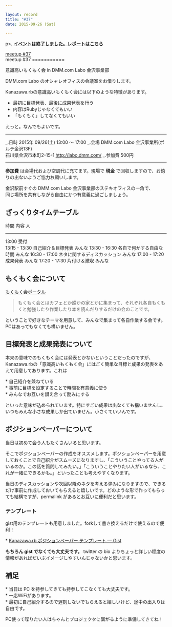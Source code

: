 ```yaml
---

layout: record
title: "#37"
date: 2015-09-26 (Sat)

---
```


p\>.
<a href="./report.html"><strong>イベントは終了しました。レポートはこちら</strong></a>

<div class="doorkeeper-widget">
<a class="doorkeeper-registration-widget" href="https://kzrb.doorkeeper.jp/events/30993">meetup
#37</a><script src="http://widgets.doorkeeper.jp/w/widget.js"></script>

</div>
meetup #37
===========

意識高いもくもく会 in DMM.com Labo 金沢事業部

DMM.com Labo のオシャレオフィスの会議室をお借りします。

Kanazawa.rbの意識高いもくもく会には以下のような特徴があります。

-   最初に目標発表、最後に成果発表を行う
-   内容はRubyじゃなくてもいい
-   「もくもく」してなくてもいい

えっと。なんでもよいです。

  ----------- -----------------------------------------------------
  \_.日時     2015年 09/26(土) 13:00 〜 17:00
  \_.会場     DMM.com Labo 金沢事業所(ポルテ金沢13F)<br>石川県金沢市本町2-15-1 <a href="http://labo.dmm.com/">http://labo.dmm.com/</a>
  \_.参加費   500円
  ----------- -----------------------------------------------------

**参加費** は会場代および空調代に充てます。現場で **現金**
で回収しますので、お釣りの出ないようご協力お願いします。

金沢駅前すぐの DMM.com Labo 金沢事業部のステキオフィスの一角で、\
同じ場所を共有しながら自由にかつ有意義に過ごしましょう。

ざっくりタイムテーブル
----------------------

  時間            内容                           人
  --------------- ------------------------------ --------
  13:00           受付                           
  13:15 - 13:30   自己紹介＆目標発表             みんな
  13:30 - 16:30   各自で何かする自由な時間       みんな
  16:30 - 17:00   ネタに関するディスカッション   みんな
  17:00 - 17:20   成果発表                       みんな
  17:20 - 17:30   片付け＆撤収                   みんな

もくもく会について
------------------

[もくもく会ポータル](http://mokumokukai.tumblr.com/)

> もくもく会とはカフェとか誰かの家とかに集まって、それぞれ各自もくもくと勉強したり作業したり本を読んだりするだけの会のことです。

ということで好きなテーマを用意して、みんなで集まって各自作業する会です。PCはあってもなくても構いません。

目標発表と成果発表について
--------------------------

本来の意味でのもくもく会には発表とかないということだったのですが、Kanazawa.rbの「意識高いもくもく会」にはごく簡単な目標と成果の発表をあえて用意してあります。これは

\* 自己紹介を兼ねている\
 \* 事前に目標を設定することで時間を有意義に使う\
 \* みんなでお互いを讃え合って励みにする

といった意味が込められています。特にすごい成果は出なくても構いませんし、いつもみんな小さな成果しか出ていません。小さくていいんです。

ポジションペーパーについて
--------------------------

当日は初めて会う人もたくさんいると思います。

そこでポジションペーパーの作成をオススメします。ポジションペーパーを用意しておくことで自己紹介がスムーズになりますし、「こういうことやってる人がいるのか。この話を質問してみたい。」「こういうことやりたい人がいるなら、これが一緒にできるかも。」といったことも考えやすくなります。

当日のディスカッションや次回以降のネタを考える弾みになりますので、できるだけ事前に作成しておいてもらえると嬉しいです。どのような形で作ってもらっても結構ですが、permalink
があるとお互いに便利だと思います。

### テンプレート

gist用のテンプレートも用意しました。forkして書き換えるだけで使えるので便利！

\* [Kanazawa.rb ポジションペーパー テンプレート —
Gist](https://gist.github.com/5a523ec3180002229a32)

**もちろん gist でなくても大丈夫です。** twitter の bio
よりちょっと詳しい程度の情報があればだいぶイメージしやすいんじゃないかと思います。

補足
----

\* 当日は PC を持参してきても持参してこなくても大丈夫です。\
 \* 一応WiFiがあります。\
 \*
最初に自己紹介するので遅刻しないでもらえると嬉しいけど、途中の出入りは自由です。

PC使って喋りたい人はちゃんとプロジェクタに繋がるように準備してきてね！
